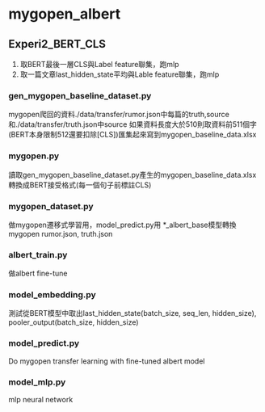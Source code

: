 # mygopen_albert
## Experi2_BERT_CLS
1. 取BERT最後一層CLS與Label feature聯集，跑mlp
2. 取一篇文章last_hidden_state平均與Lable feature聯集，跑mlp

### gen_mygopen_baseline_dataset.py
mygopen爬回的資料./data/transfer/rumor.json中每篇的truth,source和./data/transfer/truth.json中source
如果資料長度大於510則取資料前511個字(BERT本身限制512還要扣除[CLS])匯集起來寫到mygopen_baseline_data.xlsx

### mygopen.py
讀取gen_mygopen_baseline_dataset.py產生的mygopen_baseline_data.xlsx轉換成BERT接受格式(每一個句子前標註CLS)

### mygopen_dataset.py
做mygopen遷移式學習用，model_predict.py用 *_albert_base模型轉換mygopen rumor.json, truth.json

### albert_train.py
做albert fine-tune

### model_embedding.py
測試從BERT模型中取出last_hidden_state(batch_size, seq_len, hidden_size), pooler_output(batch_size, hidden_size)

### model_predict.py
Do mygopen transfer learning with fine-tuned albert model

### model_mlp.py
mlp neural network